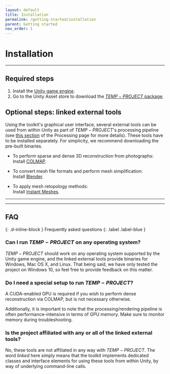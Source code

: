 ```yaml
---
layout: default
title: Installation
permalink: /getting-started/installation
parent: Getting started
nav_order: 1
---
```


# Installation

* * *

## Required steps

1. Install the [Unity game engine](https://unity.com/).
2. Go to the Unity Asset store to download the [$TEMP-PROJECT$ package](https://assetstore.unity.com/).

## Optional steps: linked external tools

Using the toolkit's graphical user interface, several external tools can be used from within Unity as part of $TEMP-PROJECT$'s processing pipeline (see [this section](https://dinechingreg.github.io/temp-project/core-components/processing#external-processing-helpers) of the Processing page for more details). These tools have to be installed separately. For simplicity, we recommend downloading the pre-built binaries.

- To perform sparse and dense 3D reconstruction from photographs:<br/>
Install [COLMAP](https://colmap.github.io/).

- To convert mesh file formats and perform mesh simplification:<br/>
Install [Blender](https://www.blender.org/).

- To apply mesh retopology methods:<br/>
Install [Instant Meshes](https://github.com/wjakob/instant-meshes).

* * * 
* * * 

## FAQ
{: .d-inline-block }
Frequently asked questions
{: .label .label-blue }

### Can I run $TEMP-PROJECT$ on any operating system?

$TEMP-PROJECT$ should work on any operating system supported by the Unity game engine, and the linked external tools provide binaries for Windows, Mac OS X, and Linux. That being said, we have only tested the project on Windows 10, so feel free to provide feedback on this matter.

### Do I need a special setup to run $TEMP-PROJECT$?

A CUDA-enabled GPU is required if you wish to perform dense reconstruction via COLMAP, but is not necessary otherwise. 

Additionally, it is important to note that the processing/rendering pipeline is often performance-intensive in terms of GPU memory. Make sure to monitor memory during troubleshooting.

### Is the project affiliated with any or all of the linked external tools?

No, these tools are not affiliated in any way with $TEMP-PROJECT$. The word *linked* here simply means that the toolkit implements dedicated classes and interface elements for using these tools from within Unity, by way of underlying command-line calls.
